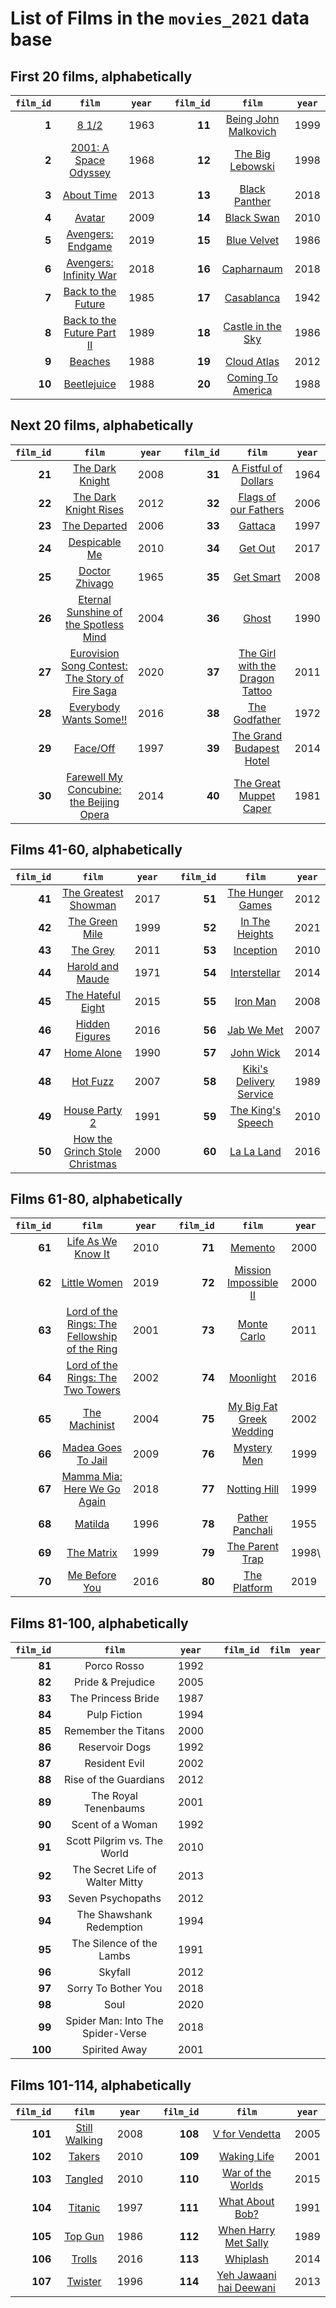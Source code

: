 # List of Films in the `movies_2021` data base

## First 20 films, alphabetically

`film_id` | `film` | `year` | | `film_id` | `film` | `year`
------: | :-----: | ----- | --- | ------: | :-----: | -----
**1** |	[8 1/2](https://www.imdb.com/title/tt0056801/) |	1963 | | **11** | [Being John Malkovich](https://www.imdb.com/title/tt0120601/) | 1999
**2** |	[2001: A Space Odyssey](https://www.imdb.com/title/tt0062622/) |	1968 | | **12**	| [The Big Lebowski](https://www.imdb.com/title/tt0118715/) | 1998
**3** | [About Time](https://www.imdb.com/title/tt2194499/) | 2013 | | **13** | [Black Panther](https://www.imdb.com/title/tt1825683/)	| 2018
**4** | [Avatar](https://www.imdb.com/title/tt0499549/) | 2009 | | **14** | [Black Swan](https://www.imdb.com/title/tt0947798/) |	2010
**5** | [Avengers: Endgame](https://www.imdb.com/title/tt4154796/) | 2019 | | **15** | [Blue Velvet](https://www.imdb.com/title/tt0090756/) |	1986
**6** | [Avengers: Infinity War](https://www.imdb.com/title/tt4154756/) | 2018 | | **16** | [Capharnaum](https://www.imdb.com/title/tt8267604/)	| 2018
**7** | [Back to the Future](https://www.imdb.com/title/tt0088763/) | 1985 | | **17** | [Casablanca](https://www.imdb.com/title/tt0034583/) | 1942
**8** | [Back to the Future Part II](https://www.imdb.com/title/tt0096874/) | 1989 | | **18** | [Castle in the Sky](https://www.imdb.com/title/tt0092067/) | 1986
**9** |	[Beaches](https://www.imdb.com/title/tt0094715/)	| 1988 | | **19** | [Cloud Atlas](https://www.imdb.com/title/tt1371111/) |	2012
**10** | [Beetlejuice](https://www.imdb.com/title/tt0094721/) | 1988 | | **20** | [Coming To America](https://www.imdb.com/title/tt0094898/) | 1988

## Next 20 films, alphabetically

`film_id` | `film` | `year` | | `film_id` | `film` | `year`
------: | :-----: | ----- | --- | ------: | :-----: | -----
**21** | [The Dark Knight](https://www.imdb.com/title/tt0468569/) | 2008 | | **31** | [A Fistful of Dollars](https://www.imdb.com/title/tt0058461/) | 1964
**22** | [The Dark Knight Rises](https://www.imdb.com/title/tt1345836/) | 2012 | | **32** | [Flags of our Fathers](https://www.imdb.com/title/tt0418689/) | 2006
**23** | [The Departed](https://www.imdb.com/title/tt0407887/) | 2006 | | **33** | [Gattaca](https://www.imdb.com/title/tt0119177/) | 1997
**24** | [Despicable Me](https://www.imdb.com/title/tt1323594/) | 2010 | | **34** | [Get Out](https://www.imdb.com/title/tt5052448/) | 2017
**25** | [Doctor Zhivago](https://www.imdb.com/title/tt0059113/) | 1965 | | **35** | [Get Smart](https://www.imdb.com/title/tt0425061/) | 2008
**26** | [Eternal Sunshine of the Spotless Mind](https://www.imdb.com/title/tt0338013/) | 2004 | | **36** | [Ghost](https://www.imdb.com/title/tt0099653/) | 1990
**27** | [Eurovision Song Contest: The Story of Fire Saga](https://www.imdb.com/title/tt8580274/) | 2020 | | **37** | [The Girl with the Dragon Tattoo](https://www.imdb.com/title/tt1568346/) | 2011
**28** | [Everybody Wants Some!!](https://www.imdb.com/title/tt2937696/) | 2016 | | **38** | [The Godfather](https://www.imdb.com/title/tt0068646/) | 1972
**29** | [Face/Off](https://www.imdb.com/title/tt0119094/) | 1997 | | **39** | [The Grand Budapest Hotel](https://www.imdb.com/title/tt2278388/) | 2014
**30** | [Farewell My Concubine: the Beijing Opera](https://www.imdb.com/title/tt7435474/) | 2014 | | **40** | [The Great Muppet Caper](https://www.imdb.com/title/tt0082474/) | 1981

## Films 41-60, alphabetically

`film_id` | `film` | `year` | | `film_id` | `film` | `year`
------: | :-----: | ----- | --- | ------: | :-----: | -----
**41** | [The Greatest Showman](https://www.imdb.com/title/tt1485796/) | 2017 | | **51** | [The Hunger Games](https://www.imdb.com/title/tt1392170/) | 2012
**42** | [The Green Mile](https://www.imdb.com/title/tt0120689/) | 1999 | | **52** | [In The Heights](https://www.imdb.com/title/tt1321510/) | 2021
**43** | [The Grey](https://www.imdb.com/title/tt1601913/) | 2011 | | **53** | [Inception](https://www.imdb.com/title/tt1375666/) | 2010
**44** | [Harold and Maude](https://www.imdb.com/title/tt0067185/) | 1971 | | **54** | [Interstellar](https://www.imdb.com/title/tt0816692/) | 2014
**45** | [The Hateful Eight](https://www.imdb.com/title/tt3460252/) | 2015 | | **55** | [Iron Man](https://www.imdb.com/title/tt0371746/) | 2008
**46** | [Hidden Figures](https://www.imdb.com/title/tt4846340/) | 2016 | | **56** | [Jab We Met](https://www.imdb.com/title/tt1093370/) | 2007
**47** | [Home Alone](https://www.imdb.com/title/tt0099785/) | 1990 | | **57** | [John Wick](https://www.imdb.com/title/tt2911666/) | 2014
**48** | [Hot Fuzz](https://www.imdb.com/title/tt0425112/) | 2007 | | **58** | [Kiki's Delivery Service](https://www.imdb.com/title/tt0097814/) | 1989
**49** | [House Party 2](https://www.imdb.com/title/tt0102065/) | 1991 | | **59** | [The King's Speech](https://www.imdb.com/title/tt1504320/) | 2010
**50** | [How the Grinch Stole Christmas](https://www.imdb.com/title/tt0170016/) | 2000 | | **60** | [La La Land](https://www.imdb.com/title/tt3783958/) | 2016

## Films 61-80, alphabetically

`film_id` | `film` | `year` | | `film_id` | `film` | `year`
------: | :-----: | ----- | --- | ------: | :-----: | -----
**61** | [Life As We Know It](https://www.imdb.com/title/tt1055292/) | 2010 | | **71** | [Memento](https://www.imdb.com/title/tt0209144/) | 2000
**62** | [Little Women](https://www.imdb.com/title/tt3281548/) | 2019 | | **72** | [Mission Impossible II](https://www.imdb.com/title/tt0120755/) | 2000
**63** | [Lord of the Rings: The Fellowship of the Ring](https://www.imdb.com/title/tt0120737/) | 2001 | | **73** | [Monte Carlo](https://www.imdb.com/title/tt1067774/) | 2011
**64** | [Lord of the Rings: The Two Towers](https://www.imdb.com/title/tt0167261/) | 2002 | | **74** | [Moonlight](https://www.imdb.com/title/tt4975722/) | 2016
**65** | [The Machinist](https://www.imdb.com/title/tt0361862/) | 2004 | | **75** | [My Big Fat Greek Wedding](https://www.imdb.com/title/tt0259446/) | 2002
**66** | [Madea Goes To Jail](https://www.imdb.com/title/tt1142800/) | 2009 | | **76** | [Mystery Men](https://www.imdb.com/title/tt0132347/) | 1999
**67** | [Mamma Mia: Here We Go Again](https://www.imdb.com/title/tt6911608/) | 2018 | | **77** | [Notting Hill](https://www.imdb.com/title/tt0125439/) | 1999
**68** | [Matilda](https://www.imdb.com/title/tt0117008/) | 1996 | | **78** | [Pather Panchali](https://www.imdb.com/title/tt0048473/) | 1955
**69** | [The Matrix](https://www.imdb.com/title/tt0133093/) | 1999 | | **79** | [The Parent Trap](https://www.imdb.com/title/tt0120783/) | 1998\\
**70** | [Me Before You](https://www.imdb.com/title/tt2674426/) | 2016 | | **80** | [The Platform](https://www.imdb.com/title/tt8228288/) | 2019


## Films 81-100, alphabetically

`film_id` | `film` | `year` | | `film_id` | `film` | `year`
------: | :-----: | ----- | --- | ------: | :-----: | -----
**81** | Porco Rosso | 1992 | | 
**82** | Pride & Prejudice | 2005 | | 
**83** | The Princess Bride | 1987 | | 
**84** | Pulp Fiction | 1994 | | 
**85** | Remember the Titans | 2000 | | 
**86** | Reservoir Dogs | 1992 | | 
**87** | Resident Evil | 2002 | | 
**88** | Rise of the Guardians | 2012 | | 
**89** | The Royal Tenenbaums | 2001 | | 
**90** | Scent of a Woman | 1992 | | 
**91** | Scott Pilgrim vs. The World | 2010
**92** | The Secret Life of Walter Mitty | 2013
**93** | Seven Psychopaths | 2012
**94** | The Shawshank Redemption | 1994
**95** | The Silence of the Lambs | 1991
**96** | Skyfall | 2012
**97** | Sorry To Bother You | 2018
**98** | Soul | 2020
**99** | Spider Man: Into The Spider-Verse | 2018
**100** | Spirited Away | 2001

## Films 101-114, alphabetically

`film_id` | `film` | `year` | | `film_id` | `film` | `year`
------: | :-----: | ----- | --- | ------: | :-----: | -----
**101** | [Still Walking](https://www.imdb.com/title/tt1087578/) | 2008 | | **108** | [V for Vendetta](https://www.imdb.com/title/tt0434409/) | 2005
**102** | [Takers](https://www.imdb.com/title/tt1135084/) | 2010 | | **109** | [Waking Life](https://www.imdb.com/title/tt0243017/) | 2001
**103** | [Tangled](https://www.imdb.com/title/tt0398286/) | 2010 | | **110** | [War of the Worlds](https://www.imdb.com/title/tt0407304/) | 2015
**104** | [Titanic](https://www.imdb.com/title/tt0120338/) | 1997 | | **111** | [What About Bob?](https://www.imdb.com/title/tt0103241/) | 1991
**105** | [Top Gun](https://www.imdb.com/title/tt0092099/) | 1986 | | **112** | [When Harry Met Sally](https://www.imdb.com/title/tt0098635/) | 1989
**106** | [Trolls](https://www.imdb.com/title/tt1679335/) | 2016 | | **113** | [Whiplash](https://www.imdb.com/title/tt2582802/) | 2014
**107** | [Twister](https://www.imdb.com/title/tt0117998/) | 1996 | | **114** | [Yeh Jawaani hai Deewani](https://www.imdb.com/title/tt2178470/) | 2013


